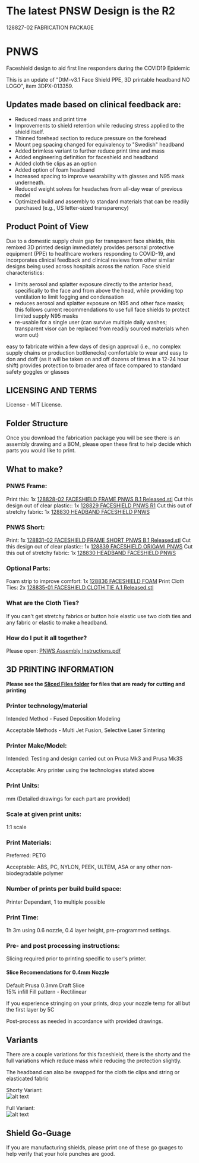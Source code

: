 # The latest PNSW Design is the R2
128827-02 FABRICATION PACKAGE
# PNWS
Faceshield design to aid first line responders during the COVID19 Epidemic

This is an update of "DtM-v3.1 Face Shield PPE, 3D printable headband NO LOGO", item 
3DPX-013359. 

## Updates made based on clinical feedback are:
* Reduced mass and print time
* Improvements to shield retention while reducing stress applied to the shield itself.
* Thinned forehead section to reduce pressure on the forehead
* Mount peg spacing changed for equivalency to "Swedish" headband
* Added brimless variant to further reduce print time and mass
* Added engineering definition for faceshield and headband
* Added cloth tie clips as an option
* Added option of foam headband
* Increased spacing to improve wearability with glasses and N95 mask underneath.
* Reduced weight solves for headaches from all-day wear of previous model 
* Optimized build and assembly to standard materials that can be readily purchased (e.g., US letter-sized transparency) 
 
## Product Point of View
Due to a domestic supply chain gap for transparent face shields, this remixed 3D printed design immediately provides personal protective equipment (PPE) to healthcare workers responding to COVID-19, and incorporates clinical feedback and clinical reviews from other similar designs being used across hospitals across the nation. Face shield characteristics: 
* limits aerosol and splatter exposure directly to the anterior head, specifically to the face and from above the head, while providing top ventilation to limit fogging and condensation
* reduces aerosol and splatter exposure on N95 and other face masks; this follows current recommendations to use full face shields to protect limited supply N95 masks
* re-usable for a single user (can survive multiple daily washes; transparent visor can be replaced from readily sourced materials when worn out)

easy to fabricate within a few days of design approval (i.e., no complex supply chains or production bottlenecks)
comfortable to wear and easy to don and doff (as it will be taken on and off dozens of times in a 12-24 hour shift)
provides protection to broader area of face compared to standard safety goggles or glasses

## LICENSING AND TERMS
License - MIT License.

## Folder Structure
Once you download the fabrication package you will be see there is an assembly drawing and a BOM, please open these first to help decide which parts you would like to print.

## What to make?

### PNWS Frame:
Print this: 					1x [128828-02 FACESHIELD FRAME PNWS B.1 Released.stl](https://github.com/mrjonny2/PNWS/blob/master/128827-02%20FABRICATION%20PACKAGE/128828%20FACESHIELD%20FRAME%20PNWS/128828-02%20FACESHIELD%20FRAME%20PNWS%20B.1%20Released.stl)
Cut this design out of clear plastic::		1x [128829 FACESHIELD PNWS R1](https://github.com/mrjonny2/PNWS/tree/master/128827-02%20FABRICATION%20PACKAGE/128829%20FACESHIELD%20PNWS%20R1)
Cut this out of stretchy fabric:		1x [128830 HEADBAND FACESHIELD PNWS](https://github.com/mrjonny2/PNWS/tree/master/128827-02%20FABRICATION%20PACKAGE/128830%20HEADBAND%20FACESHIELD%20PNWS)

### PNWS Short:
Print:						1x [128831-02 FACESHIELD FRAME SHORT PNWS B.1 Released.stl](https://github.com/mrjonny2/PNWS/blob/master/128827-02%20FABRICATION%20PACKAGE/128831%20FACESHIELD%20FRAME%20SHORT%20PNWS/128831-02%20FACESHIELD%20FRAME%20SHORT%20PNWS%20B.1%20Released.stl)
Cut this design out of clear plastic::		1x [128839 FACESHIELD ORIGAMI PNWS](https://github.com/mrjonny2/PNWS/tree/master/128827-02%20FABRICATION%20PACKAGE/128839%20FACESHIELD%20ORIGAMI%20PNWS)
Cut this out of stretchy fabric:		1x [128830 HEADBAND FACESHIELD PNWS](https://github.com/mrjonny2/PNWS/tree/master/128827-02%20FABRICATION%20PACKAGE/128830%20HEADBAND%20FACESHIELD%20PNWS)


### Optional Parts:
Foam strip to improve comfort:			1x [128836 FACESHIELD FOAM](https://github.com/mrjonny2/PNWS/tree/master/128827-02%20FABRICATION%20PACKAGE/128836%20FACESHIELD%20FOAM)
Print Cloth Ties:				2x [128835-01 FACESHIELD CLOTH TIE A.1 Released.stl](https://github.com/mrjonny2/PNWS/blob/master/128827-02%20FABRICATION%20PACKAGE/128835%20FACESHIELD%20CLOTH%20TIE/128835-01%20FACESHIELD%20CLOTH%20TIE%20A.1%20Released.stl)

### What are the Cloth Ties?
If you can't get stretchy fabrics or button hole elastic use two cloth ties and any fabric or elastic to make a headband.

### How do I put it all together?
Please open: [PNWS Assembly Instructions.pdf](https://github.com/mrjonny2/PNWS/blob/master/PNWS%20Assembly%20Instructions.pdf)


## 3D PRINTING INFORMATION
__Please see the [Sliced Files folder](https://github.com/mrjonny2/PNWS/tree/master/Sliced%20Files) for files that are ready for cutting and printing__
### Printer technology/material
Intended Method - Fused Deposition Modeling

Acceptable Methods - Multi Jet Fusion, Selective Laser Sintering
### Printer Make/Model:
Intended: Testing and design carried out on Prusa Mk3 and Prusa Mk3S

Acceptable: Any printer using the technologies stated above
### Print Units:
mm (Detailed drawings for each part are provided)
### Scale at given print units:
1:1 scale
### Print Materials:
Preferred: PETG

Acceptable: ABS, PC, NYLON, PEEK, ULTEM, ASA or any other non-biodegradable polymer
### Number of prints per build build space:
Printer Dependant, 1 to multiple possible
### Print Time:
1h 3m using 0.6 nozzle, 0.4 layer height, pre-programmed settings.
### Pre- and post processing instructions:
Slicing required prior to printing specific to user's printer.
#### Slice Recomendations for 0.4mm Nozzle
Default Prusa 0.3mm Draft Slice  
15% infill
Fill pattern - Rectilinear

If you experience stringing on your prints, drop your nozzle temp for all but the first layer by 5C


Post-process as needed in accordance with provided drawings.

## Variants
There are a couple variations for this faceshield, there is the shorty and the full variations which reduce mass while reducing the protection slightly.

The headband can also be swapped for the cloth tie clips and string or elasticated fabric

Shorty Variant:  
![alt text][Shorty]

[Shorty]: https://raw.githubusercontent.com/mrjonny2/PNWS/master/images/R2-Short.jpeg "Shorty Variant"

Full Variant:  
![alt text][Full]

[Full]: https://raw.githubusercontent.com/mrjonny2/PNWS/master/images/R2-Full.jpeg "Full Variant"

## Shield Go-Guage

If you are manufacturing shields, please print one of these go guages to help verify that your hole punches are good.
